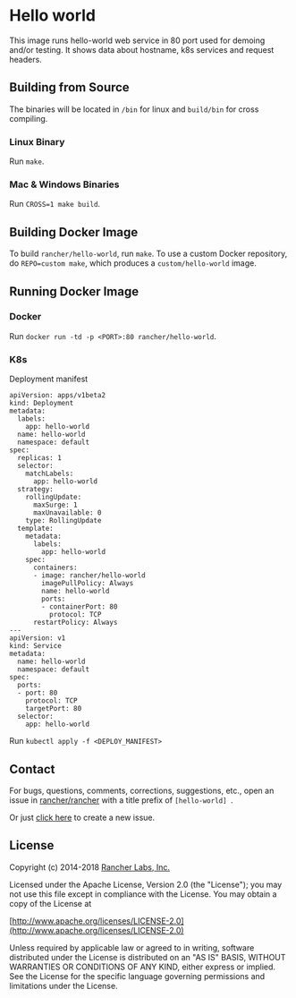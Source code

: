 Hello world
===========

This image runs hello-world web service in 80 port used for demoing and/or testing. It shows data about hostname, k8s services and request headers. 

## Building from Source

The binaries will be located in `/bin` for linux and `build/bin` for cross compiling.

### Linux Binary


Run `make`.


### Mac & Windows Binaries

Run `CROSS=1 make build`. 

## Building Docker Image

To build `rancher/hello-world`, run `make`.  To use a custom Docker repository, do `REPO=custom make`, which produces a `custom/hello-world` image.

## Running Docker Image

### Docker

Run `docker run -td -p <PORT>:80 rancher/hello-world`.

### K8s

Deployment manifest
```
apiVersion: apps/v1beta2
kind: Deployment
metadata:
  labels:
    app: hello-world
  name: hello-world
  namespace: default
spec:
  replicas: 1
  selector:
    matchLabels:
      app: hello-world
  strategy:
    rollingUpdate:
      maxSurge: 1
      maxUnavailable: 0
    type: RollingUpdate
  template:
    metadata:
      labels:
        app: hello-world
    spec:
      containers:
      - image: rancher/hello-world
        imagePullPolicy: Always
        name: hello-world
        ports:
        - containerPort: 80
          protocol: TCP
      restartPolicy: Always
---
apiVersion: v1
kind: Service
metadata:
  name: hello-world
  namespace: default
spec:
  ports:
  - port: 80
    protocol: TCP
    targetPort: 80
  selector:
    app: hello-world
```

Run `kubectl apply -f <DEPLOY_MANIFEST>`

## Contact

For bugs, questions, comments, corrections, suggestions, etc., open an issue in
[rancher/rancher](//github.com/rancher/rancher/issues) with a title prefix of `[hello-world] `.

Or just [click here](//github.com/rancher/rancher/issues/new?title=%5Bhello-world%5D%20) to create a new issue.

## License
Copyright (c) 2014-2018 [Rancher Labs, Inc.](http://rancher.com)

Licensed under the Apache License, Version 2.0 (the "License");
you may not use this file except in compliance with the License.
You may obtain a copy of the License at

[http://www.apache.org/licenses/LICENSE-2.0](http://www.apache.org/licenses/LICENSE-2.0)

Unless required by applicable law or agreed to in writing, software
distributed under the License is distributed on an "AS IS" BASIS,
WITHOUT WARRANTIES OR CONDITIONS OF ANY KIND, either express or implied.
See the License for the specific language governing permissions and
limitations under the License.
